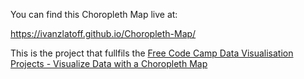 You can find this Choropleth Map live at:

https://ivanzlatoff.github.io/Choropleth-Map/

This is the project that fullfils the [Free Code Camp Data Visualisation Projects - Visualize Data with a Choropleth Map](https://www.freecodecamp.org/learn/data-visualization/data-visualization-projects/visualize-data-with-a-choropleth-map)
